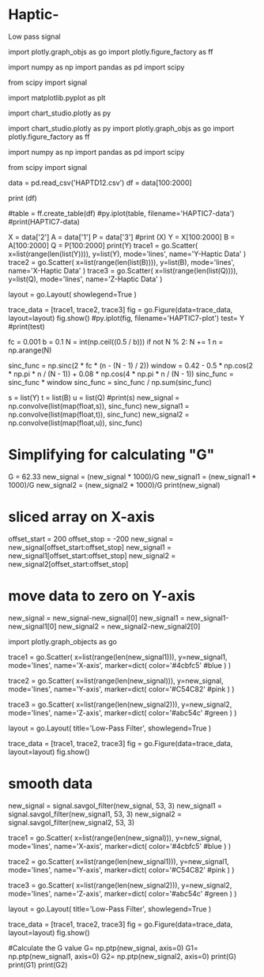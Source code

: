 # Haptic-
Low pass signal

import plotly.graph_objs as go
import plotly.figure_factory as ff

import numpy as np
import pandas as pd
import scipy

from scipy import signal

import matplotlib.pyplot as plt

import chart_studio.plotly as py

import chart_studio.plotly as py
import plotly.graph_objs as go
import plotly.figure_factory as ff

import numpy as np
import pandas as pd
import scipy

from scipy import signal

data = pd.read_csv('HAPTD12.csv')
df = data[100:2000]

print (df)

#table = ff.create_table(df)
#py.iplot(table, filename='HAPTIC7-data')
#print(HAPTIC7-data)

X = data['2']
A = data['1']
P = data['3']
#print (X)
Y = X[100:2000]
B = A[100:2000]
Q = P[100:2000]
print(Y)
trace1 = go.Scatter(
    x=list(range(len(list(Y)))),
    y=list(Y),
    mode='lines',
    name='Y-Haptic Data'
)
trace2 = go.Scatter(
    x=list(range(len(list(B)))),
    y=list(B),
    mode='lines',
    name='X-Haptic Data'
)
trace3 = go.Scatter(
    x=list(range(len(list(Q)))),
    y=list(Q),
    mode='lines',
    name='Z-Haptic Data'
)

layout = go.Layout(
    showlegend=True
)

trace_data = [trace1, trace2, trace3]
fig = go.Figure(data=trace_data, layout=layout)
fig.show()
#py.iplot(fig, filename='HAPTIC7-plot')
test= Y
#print(test)

fc = 0.001
b = 0.1
N = int(np.ceil((0.5 / b)))
if not N % 2: N += 1
n = np.arange(N)

sinc_func = np.sinc(2 * fc * (n - (N - 1) / 2))
window = 0.42 - 0.5 * np.cos(2 * np.pi * n / (N - 1)) + 0.08 * np.cos(4 * np.pi * n / (N - 1))
sinc_func = sinc_func * window
sinc_func = sinc_func / np.sum(sinc_func)

s = list(Y)
t = list(B)
u = list(Q)
#print(s)
new_signal = np.convolve(list(map(float,s)), sinc_func)
new_signal1 = np.convolve(list(map(float,t)), sinc_func)
new_signal2 = np.convolve(list(map(float,u)), sinc_func)

# Simplifying for calculating "G"
G = 62.33
new_signal = (new_signal * 1000)/G
new_signal1 = (new_signal1 * 1000)/G
new_signal2 = (new_signal2 * 1000)/G
print(new_signal)


# sliced array on X-axis
offset_start = 200
offset_stop = -200
new_signal = new_signal[offset_start:offset_stop]
new_signal1 = new_signal1[offset_start:offset_stop]
new_signal2 = new_signal2[offset_start:offset_stop]

# move data to zero on Y-axis
new_signal = new_signal-new_signal[0]
new_signal1 = new_signal1-new_signal1[0]
new_signal2 = new_signal2-new_signal2[0]


import plotly.graph_objects as go

trace1 = go.Scatter(
    x=list(range(len(new_signal1))),
    y=new_signal1,
    mode='lines',
    name='X-axis',
    marker=dict(
        color='#4cbfc5' #blue
    )
)

trace2 = go.Scatter(
    x=list(range(len(new_signal))),
    y=new_signal,
    mode='lines',
    name='Y-axis',
    marker=dict(
        color='#C54C82'  #pink
    )
)


trace3 = go.Scatter(
    x=list(range(len(new_signal2))),
    y=new_signal2,
    mode='lines',
    name='Z-axis',
    marker=dict(
        color='#abc54c'  #green
    )
)

layout = go.Layout(
    title='Low-Pass Filter',
    showlegend=True
)

trace_data = [trace1, trace2, trace3]
fig = go.Figure(data=trace_data, layout=layout)
fig.show()


# smooth data
new_signal = signal.savgol_filter(new_signal, 53, 3)
new_signal1 = signal.savgol_filter(new_signal1, 53, 3)
new_signal2 = signal.savgol_filter(new_signal2, 53, 3)


trace1 = go.Scatter(
    x=list(range(len(new_signal))),
    y=new_signal,
    mode='lines',
    name='X-axis',
    marker=dict(
        color='#4cbfc5' #blue
    )
)

trace2 = go.Scatter(
    x=list(range(len(new_signal1))),
    y=new_signal1,
    mode='lines',
    name='Y-axis',
    marker=dict(
        color='#C54C82'  #pink
    )
)


trace3 = go.Scatter(
    x=list(range(len(new_signal2))),
    y=new_signal2,
    mode='lines',
    name='Z-axis',
    marker=dict(
        color='#abc54c'  #green
    )
)

layout = go.Layout(
    title='Low-Pass Filter',
    showlegend=True
)

trace_data = [trace1, trace2, trace3]
fig = go.Figure(data=trace_data, layout=layout)
fig.show()

#Calculate the G value
G= np.ptp(new_signal, axis=0)
G1= np.ptp(new_signal1, axis=0)
G2= np.ptp(new_signal2, axis=0)
print(G)
print(G1)
print(G2)





